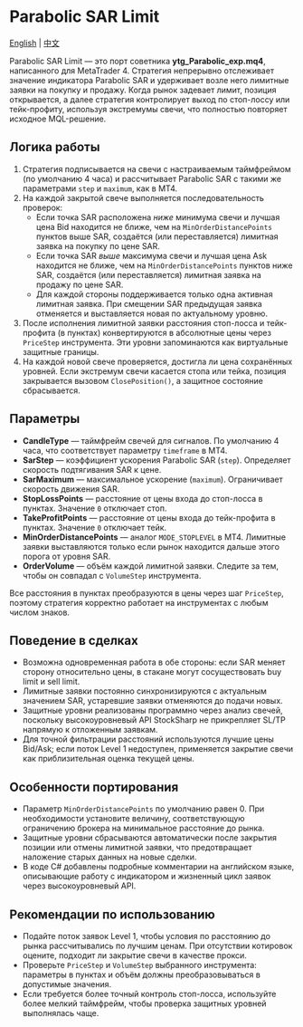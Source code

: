 # Parabolic SAR Limit
[English](README.md) | [中文](README_cn.md)

Parabolic SAR Limit — это порт советника **ytg_Parabolic_exp.mq4**, написанного для MetaTrader 4. Стратегия непрерывно отслеживает значение индикатора Parabolic SAR и удерживает возле него лимитные заявки на покупку и продажу. Когда рынок задевает лимит, позиция открывается, а далее стратегия контролирует выход по стоп-лоссу или тейк-профиту, используя экстремумы свечи, что полностью повторяет исходное MQL-решение.

## Логика работы

1. Стратегия подписывается на свечи с настраиваемым таймфреймом (по умолчанию 4 часа) и рассчитывает Parabolic SAR с такими же параметрами `step` и `maximum`, как в MT4.
2. На каждой закрытой свече выполняется последовательность проверок:
   - Если точка SAR расположена *ниже* минимума свечи и лучшая цена Bid находится не ближе, чем на `MinOrderDistancePoints` пунктов выше SAR, создаётся (или переставляется) лимитная заявка на покупку по цене SAR.
   - Если точка SAR *выше* максимума свечи и лучшая цена Ask находится не ближе, чем на `MinOrderDistancePoints` пунктов ниже SAR, создаётся (или переставляется) лимитная заявка на продажу по цене SAR.
   - Для каждой стороны поддерживается только одна активная лимитная заявка. При смещении SAR предыдущая заявка отменяется и выставляется новая по актуальному уровню.
3. После исполнения лимитной заявки расстояния стоп-лосса и тейк-профита (в пунктах) конвертируются в абсолютные цены через `PriceStep` инструмента. Эти уровни запоминаются как виртуальные защитные границы.
4. На каждой новой свече проверяется, достигла ли цена сохранённых уровней. Если экстремум свечи касается стопа или тейка, позиция закрывается вызовом `ClosePosition()`, а защитное состояние сбрасывается.

## Параметры

- **CandleType** — таймфрейм свечей для сигналов. По умолчанию 4 часа, что соответствует параметру `timeframe` в MT4.
- **SarStep** — коэффициент ускорения Parabolic SAR (`step`). Определяет скорость подтягивания SAR к цене.
- **SarMaximum** — максимальное ускорение (`maximum`). Ограничивает скорость движения SAR.
- **StopLossPoints** — расстояние от цены входа до стоп-лосса в пунктах. Значение `0` отключает стоп.
- **TakeProfitPoints** — расстояние от цены входа до тейк-профита в пунктах. Значение `0` отключает тейк.
- **MinOrderDistancePoints** — аналог `MODE_STOPLEVEL` в MT4. Лимитные заявки выставляются только если рынок находится дальше этого порога от уровня SAR.
- **OrderVolume** — объём каждой лимитной заявки. Следите за тем, чтобы он совпадал с `VolumeStep` инструмента.

Все расстояния в пунктах преобразуются в цены через шаг `PriceStep`, поэтому стратегия корректно работает на инструментах с любым числом знаков.

## Поведение в сделках

- Возможна одновременная работа в обе стороны: если SAR меняет сторону относительно цены, в стакане могут сосуществовать buy limit и sell limit.
- Лимитные заявки постоянно синхронизируются с актуальным значением SAR, устаревшие заявки отменяются до подачи новых.
- Защитные уровни реализованы программно через анализ свечей, поскольку высокоуровневый API StockSharp не прикрепляет SL/TP напрямую к отложенным заявкам.
- Для точной фильтрации расстояний используются лучшие цены Bid/Ask; если поток Level 1 недоступен, применяется закрытие свечи как приблизительная оценка текущей цены.

## Особенности портирования

- Параметр `MinOrderDistancePoints` по умолчанию равен 0. При необходимости установите величину, соответствующую ограничению брокера на минимальное расстояние до рынка.
- Защитные уровни сбрасываются автоматически после закрытия позиции или отмены лимитной заявки, что предотвращает наложение старых данных на новые сделки.
- В коде C# добавлены подробные комментарии на английском языке, описывающие работу с индикатором и жизненный цикл заявок через высокоуровневый API.

## Рекомендации по использованию

- Подайте поток заявок Level 1, чтобы условия по расстоянию до рынка рассчитывались по лучшим ценам. При отсутствии котировок оцените, подходит ли закрытие свечи в качестве прокси.
- Проверьте `PriceStep` и `VolumeStep` выбранного инструмента: параметры в пунктах и объём должны преобразовываться в допустимые значения.
- Если требуется более точный контроль стоп-лосса, используйте более мелкий таймфрейм, чтобы проверка защитных уровней выполнялась чаще.
